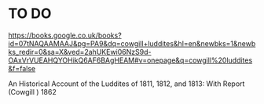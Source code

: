 # TO DO

https://books.google.co.uk/books?id=07tNAQAAMAAJ&pg=PA9&dq=cowgill+luddites&hl=en&newbks=1&newbks_redir=0&sa=X&ved=2ahUKEwi06NzS9d-OAxVrVUEAHQYOHikQ6AF6BAgHEAM#v=onepage&q=cowgill%20luddites&f=false

An Historical Account of the Luddites of 1811, 1812, and 1813: With Report (Cowgill ) 1862

